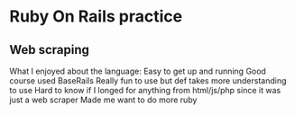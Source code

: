 # Ruby On Rails practice

## Web scraping
What I enjoyed about the language:
Easy to get up and running
Good course used BaseRails
Really fun to use but def takes more understanding to use
Hard to know if I longed for anything from html/js/php since it was just a web scraper
Made me want to do more ruby
